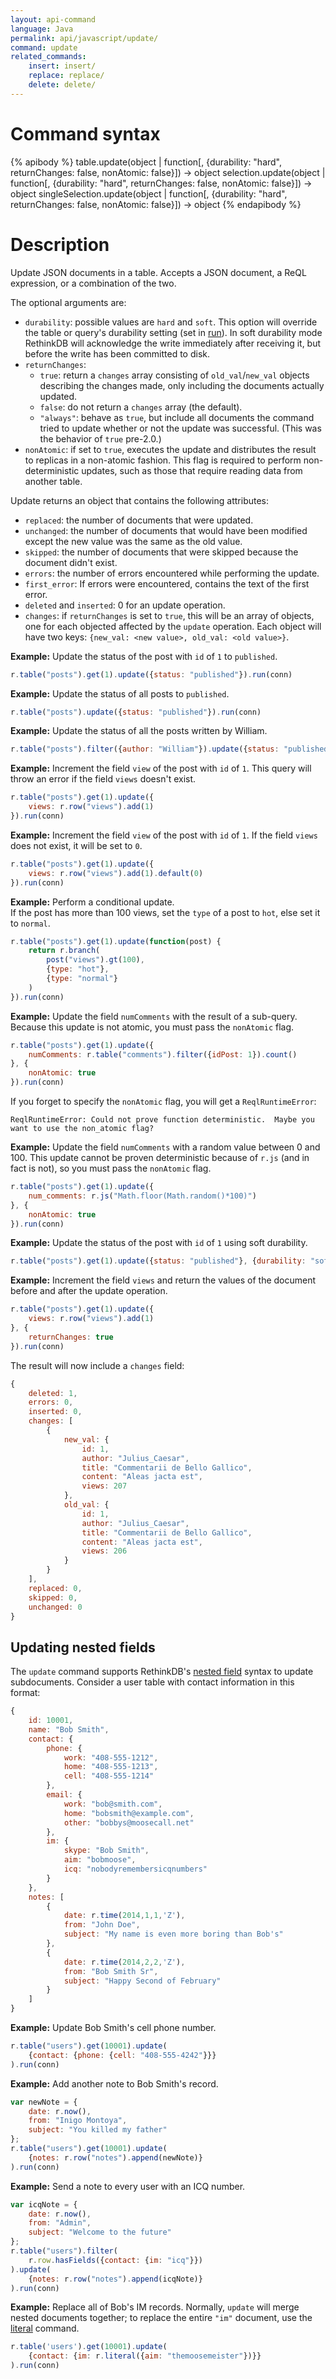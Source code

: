 ```yaml
---
layout: api-command
language: Java
permalink: api/javascript/update/
command: update
related_commands:
    insert: insert/
    replace: replace/
    delete: delete/
---
```



# Command syntax #

{% apibody %}
table.update(object | function[, {durability: "hard", returnChanges: false, nonAtomic: false}])
    &rarr; object
selection.update(object | function[, {durability: "hard", returnChanges: false, nonAtomic: false}])
    &rarr; object
singleSelection.update(object | function[, {durability: "hard", returnChanges: false, nonAtomic: false}])
    &rarr; object
{% endapibody %}

# Description #

Update JSON documents in a table. Accepts a JSON document, a ReQL expression, or a combination of the two.

The optional arguments are:

- `durability`: possible values are `hard` and `soft`. This option will override the table or query's durability setting (set in [run](/api/javascript/run/)). In soft durability mode RethinkDB will acknowledge the write immediately after receiving it, but before the write has been committed to disk.
- `returnChanges`:
    - `true`: return a `changes` array consisting of `old_val`/`new_val` objects describing the changes made, only including the documents actually updated.
    - `false`: do not return a `changes` array (the default).
    - `"always"`: behave as `true`, but include all documents the command tried to update whether or not the update was successful. (This was the behavior of `true` pre-2.0.)
- `nonAtomic`: if set to `true`, executes the update and distributes the result to replicas in a non-atomic fashion. This flag is required to perform non-deterministic updates, such as those that require reading data from another table.

Update returns an object that contains the following attributes:

- `replaced`: the number of documents that were updated.
- `unchanged`: the number of documents that would have been modified except the new value was the same as the old value.
- `skipped`: the number of documents that were skipped because the document didn't exist.
- `errors`: the number of errors encountered while performing the update.
- `first_error`: If errors were encountered, contains the text of the first error.
- `deleted` and `inserted`: 0 for an update operation.
- `changes`: if `returnChanges` is set to `true`, this will be an array of objects, one for each objected affected by the `update` operation. Each object will have two keys: `{new_val: <new value>, old_val: <old value>}`.


__Example:__ Update the status of the post with `id` of `1` to `published`.

```js
r.table("posts").get(1).update({status: "published"}).run(conn)
```

__Example:__ Update the status of all posts to `published`.

```js
r.table("posts").update({status: "published"}).run(conn)
```

__Example:__ Update the status of all the posts written by William.

```js
r.table("posts").filter({author: "William"}).update({status: "published"}).run(conn)
```


__Example:__ Increment the field `view` of the post with `id` of `1`.
This query will throw an error if the field `views` doesn't exist.

```js
r.table("posts").get(1).update({
    views: r.row("views").add(1)
}).run(conn)
```

__Example:__ Increment the field `view` of the post with `id` of `1`.
If the field `views` does not exist, it will be set to `0`.

```js
r.table("posts").get(1).update({
    views: r.row("views").add(1).default(0)
}).run(conn)
```

__Example:__ Perform a conditional update.  
If the post has more than 100 views, set the `type` of a post to `hot`, else set it to `normal`.

```js
r.table("posts").get(1).update(function(post) {
    return r.branch(
        post("views").gt(100),
        {type: "hot"},
        {type: "normal"}
    )
}).run(conn)
```

__Example:__ Update the field `numComments` with the result of a sub-query. Because this update is not atomic, you must pass the `nonAtomic` flag.

```js
r.table("posts").get(1).update({
    numComments: r.table("comments").filter({idPost: 1}).count()
}, {
    nonAtomic: true
}).run(conn)
```

If you forget to specify the `nonAtomic` flag, you will get a `ReqlRuntimeError`:

```
ReqlRuntimeError: Could not prove function deterministic.  Maybe you want to use the non_atomic flag? 
```

__Example:__ Update the field `numComments` with a random value between 0 and 100. This update cannot be proven deterministic because of `r.js` (and in fact is not), so you must pass the `nonAtomic` flag.

```js
r.table("posts").get(1).update({
    num_comments: r.js("Math.floor(Math.random()*100)")
}, {
    nonAtomic: true
}).run(conn)
```

__Example:__ Update the status of the post with `id` of `1` using soft durability.

```js
r.table("posts").get(1).update({status: "published"}, {durability: "soft"}).run(conn)
```

__Example:__ Increment the field `views` and return the values of the document before and after the update operation.

```js
r.table("posts").get(1).update({
    views: r.row("views").add(1)
}, {
    returnChanges: true
}).run(conn)
```

The result will now include a `changes` field:

```js
{
    deleted: 1,
    errors: 0,
    inserted: 0,
    changes: [
        {
            new_val: {
                id: 1,
                author: "Julius_Caesar",
                title: "Commentarii de Bello Gallico",
                content: "Aleas jacta est",
                views: 207
            },
            old_val: {
                id: 1,
                author: "Julius_Caesar",
                title: "Commentarii de Bello Gallico",
                content: "Aleas jacta est",
                views: 206
            }
        }
    ],
    replaced: 0,
    skipped: 0,
    unchanged: 0
}
```


## Updating nested fields ##

The `update` command supports RethinkDB's [nested field][nf] syntax to update subdocuments. Consider a user table with contact information in this format:

[nf]: /docs/nested-fields/javascript

```js
{
	id: 10001,
	name: "Bob Smith",
	contact: {
		phone: {
			work: "408-555-1212",
			home: "408-555-1213",
			cell: "408-555-1214"
		},
		email: {
			work: "bob@smith.com",
			home: "bobsmith@example.com",
			other: "bobbys@moosecall.net"
		},
		im: {
			skype: "Bob Smith",
			aim: "bobmoose",
			icq: "nobodyremembersicqnumbers"
		}
	},
	notes: [
		{
			date: r.time(2014,1,1,'Z'),
			from: "John Doe",
			subject: "My name is even more boring than Bob's"
		},
		{
			date: r.time(2014,2,2,'Z'),
			from: "Bob Smith Sr",
			subject: "Happy Second of February"
		}
	]
}
```

__Example:__ Update Bob Smith's cell phone number.

```js
r.table("users").get(10001).update(
    {contact: {phone: {cell: "408-555-4242"}}}
).run(conn)
```

__Example:__ Add another note to Bob Smith's record.

```js
var newNote = {
    date: r.now(),
    from: "Inigo Montoya",
    subject: "You killed my father"
};
r.table("users").get(10001).update(
    {notes: r.row("notes").append(newNote)}
).run(conn)
```

__Example:__ Send a note to every user with an ICQ number.

```js
var icqNote = {
    date: r.now(),
    from: "Admin",
    subject: "Welcome to the future"
};
r.table("users").filter(
    r.row.hasFields({contact: {im: "icq"}})
).update(
    {notes: r.row("notes").append(icqNote)}
).run(conn)
```

__Example:__ Replace all of Bob's IM records. Normally, `update` will merge nested documents together; to replace the entire `"im"` document, use the [literal][] command.

[literal]: /api/javascript/literal/

```js
r.table('users').get(10001).update(
    {contact: {im: r.literal({aim: "themoosemeister"})}}
).run(conn)
```
